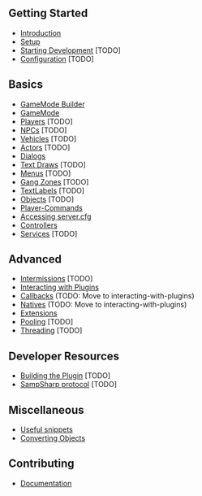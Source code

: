 Getting Started
---------------
- [Introduction](introduction)
- [Setup](setup)
- [Starting Development](starting-development) [TODO]
- [Configuration](configuration) [TODO]
<!-- [Upgrade Guide](upgrade-guide) [TODO] -->

Basics
------
- [GameMode Builder](gamemode-builder)
- [GameMode](gamemode)
- [Players](players) [TODO]
- [NPCs](npcs) [TODO]
- [Vehicles](vehicles) [TODO]
- [Actors](actors) [TODO]
- [Dialogs](dialogs)
- [Text Draws](textdraws) [TODO]
- [Menus](menus) [TODO]
- [Gang Zones](gangzones) [TODO]
- [TextLabels](text-labels) [TODO]
- [Objects](objects) [TODO]
- [Player-Commands](player-commands)
- [Accessing server.cfg](accessing-server.cfg)
- [Controllers](controllers)
- [Services](services) [TODO]

Advanced
--------
- [Intermissions](intermissions) [TODO]
- [Interacting with Plugins](interacting-with-plugins)
- [Callbacks](callbacks) (TODO: Move to interacting-with-plugins)
- [Natives](natives) (TODO: Move to interacting-with-plugins)
- [Extensions](extensions)
- [Pooling](pooling) [TODO]
- [Threading](threading) [TODO]

Developer Resources
-------------------
- [Building the Plugin](building-the-plugin) [TODO]
- [SampSharp protocol](sampsharp-protocol) [TODO]

Miscellaneous 
-------------
- [Useful snippets](useful-snippets)
- [Converting Objects](converting-objects)

Contributing
------------
- [Documentation](documentation)
